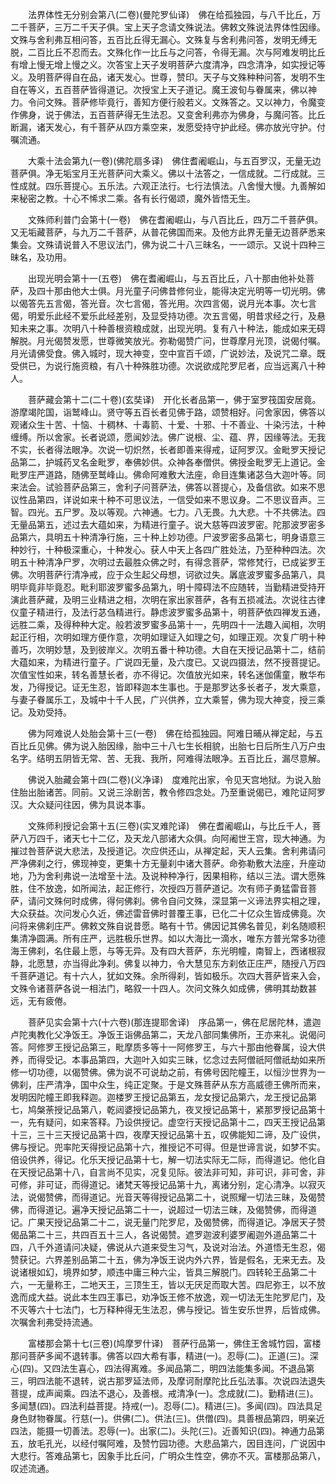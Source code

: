 <!-- { "loadSidebar": true } -->
　　法界体性无分别会第八(二卷)(曼陀罗仙译)　佛在给孤独园，与八千比丘，万二千菩萨，三万二千天子俱。宝上天子念请文殊说法。佛敕文殊说法界体性因缘。文殊与舍利弗互相问答，五百比丘得无漏心。文殊复与舍利弗问答，发明无缚无脱，二百比丘不忍而去。文殊化作一比丘与之问答，令得无漏。次与阿难发明比丘有增上慢无增上慢之义。次答宝上天子发明菩萨六度清净，四念清净，如实授记等义。及明菩萨得自在品，诸天发心。世尊，赞印。天子与文殊种种问答，发明不生自在等义，五百菩萨皆得道记。次授宝上天子道记。魔王波旬与眷属来，佛以神力。令问文殊。菩萨修毕竟行，善知方便行般若义。文殊答之。又以神力，令魔变作佛身，说于佛法，五百菩萨得无生法忍。又变舍利弗亦为佛身，与魔问答。比丘断漏，诸天发心，有千菩萨从四方乘空来，发愿受持守护此经。佛亦放光守护。付嘱流通。

　　大乘十法会第九(一卷)(佛陀扇多译)　佛住耆阇崛山，与五百罗汉，无量无边菩萨俱。净无垢宝月王光菩萨问大乘义。佛以十法答之，一信成就。二行成就。三性成就。四乐菩提心。五乐法。六观正法行。七行法慎法。八舍慢大慢。九善解如来秘密之教。十心不悕求二乘。各有长行偈颂，魔外皆悟无生。

　　文殊师利普门会第十(一卷)　佛在耆阇崛山，与八百比丘，四万二千菩萨俱。又无垢藏菩萨，与九万二千菩萨，从普花佛国而来。及他方此界无量无边菩萨悉来集会。文殊请说普入不思议法门，佛为说二十八三昧名，一一颂示。又说十四种三昧名，及功用。

　　出现光明会第十一(五卷)　佛在耆阇崛山，与五百比丘，八十那由他补处菩萨，及四十那由他大士俱。月光童子问佛昔修何业，能得决定光明等一切光明。佛以偈答先五言偈，答光音。次七言偈，答光用。次四言偈，说月光本事。次七言偈，明爱乐此经不爱乐此经差别，及显受持功德。次五言偈，明昔求经之行，及悬知未来之事。次明八十种善根资粮成就，出现光明。复有八十种法，能成如来无碍解脱。月光偈赞发愿，世尊微笑放光。弥勒偈赞广问，世尊摩月光顶，说偈付嘱。月光请佛受食。佛入城时，现大神变，空中宣百千颂，广说妙法，及说咒二章。既受供已，为说行施资粮，有八十种殊胜功德。次说欲成陀罗尼者，应当远离八十种人。

　　菩萨藏会第十二(二十卷)(玄奘译)　开化长者品第一，佛于室罗筏国安居竟。游摩竭陀国，诣鹫峰山。贤守等五百长者见佛于路，颂赞相好。问舍家因，佛答以观诸众生十苦、十恼、十稠林、十毒箭、十爱、十邪、十不善业、十染污法，十种缠缚。所以舍家。长者说颂，愿闻妙法。佛广说根、尘、蕴、界，因缘等法。无我不实，长者得法眼净。次说一切炽然，长者即善来得戒，证阿罗汉。金毗罗天授记品第二，护城药叉名金毗罗，奉佛妙供。众神各奉僧供。佛授金毗罗无上道记。金毗罗庄严道路，随佛至鹫峰山。佛命阿难敷大法座，命目连集诸苾刍大迦叶等。同来法会。试验菩萨品第三，舍利子问菩萨法，佛答以菩提心，及备信欲。如来不思议性品第四，详说如来十种不可思议法，一信受如来不思议身。二不思议音声。三智。四光。五尸罗。及以等观。六神通。七力。八无畏。九大悲。十不共佛法。四无量品第五，述过去大蕴如来，为精进行童子。说大慈等四波罗密。陀那波罗密多品第六，具明五十种清净行施，三十种上妙功德。尸波罗密多品第七，明身语意三种妙行，十种极深重心，十种发心。获人中天上各四广胜处法，乃至种种四法。次明五十种清净尸罗，次明过去最胜众佛之时，有得念菩萨，常修梵行，已成娑罗王佛。次明菩萨行清净戒，应于众生起父母想，诃欲过失。羼底波罗蜜多品第八，具明毕竟非毕竟忍。毗利耶波罗蜜多品第九，明十障碍法不应随转，当勤精进受持开演此菩萨藏，及明三业精进之相，次明在家出家菩萨，各有五损减法。次说往古律仪童子精进行，及法行苾刍精进行。静虑波罗蜜多品第十，明菩萨依四禅发五通，远胜二乘，及得种种大定。般若波罗蜜多品第十一，先明四十一法趣入闻相，次明起正行相，次明如理方便作意，次明如理证入如理之句，如理正观。次复广明十种善巧，次明妙慧，及到彼岸义。次明五番十种功德。大自在天授记品第十二，结前大蕴如来，为精进行童子。广说四无量，及六度已。又说四摄法，然不授菩提记。次值宝性如来，转名善慧长者，亦不得记。次值放光如来，转名迷伽儒童，散华布发，乃得授记。证无生忍，皆即释迦本生事也。于是那罗达多长者子，发大乘意，与妻子眷属乐工，及城中十千人民，广兴供养，立大乘誓，佛为现大神变，授三乘记。及劝受持。

　　佛为阿难说人处胎会第十三(一卷)　佛在给孤独园。阿难日晡从禅定起，与五百比丘见佛。佛为说入胎因缘，胎中三十八七生长相貌，出胎七日后所生八万户虫名字。结明五阴皆无常、苦、无我、我所，阿难得法眼净。五百比丘，漏尽意解。

　　佛说入胎藏会第十四(二卷)(义净译)　度难陀出家，令见天宫地狱。为说入胎住胎出胎诸苦。同前。又说三涂剧苦，教令修四念处。乃至重说偈已，难陀证阿罗汉。大众疑问往因，佛为具说本事。

　　文殊师利授记会第十五(三卷)(实叉难陀译)　佛在耆阇崛山，与比丘千人，菩萨八万四千，诸天七十二亿，及天龙八部诸大众俱。向阿阇世王宫，现大神通。为摧过咎菩萨说大悲法，及授道记。次应供还山，从禅定起，天人云集。舍利弗请问严净佛刹之行，佛现神变，更集十方无量刹中诸大菩萨。命弥勒敷大法座，升座动地，乃为舍利弗说一法增至十法。及说种种净行，因果相称，结以三法。谓大愿殊胜，住不放逸，如所闻法，起正修行，次授四万菩萨道记。次有师子勇猛雷音菩萨，请问文殊何时成佛，得何佛刹。佛令自问文殊，深显第一义谛法界实相之理，大众获益。次问发心久近，佛述雷音佛时普覆王事，已化二十亿众生皆成佛竟。次问将来佛刹庄严。佛敕文殊自说昔愿。略有十节。佛因记其佛名普见，刹名随顺积集清净圆满。所有庄严，远胜极乐世界。如以大海比一滴水，唯东方普光常多功德海王佛刹，名住最上愿，与等无异。及有四大菩萨，东光明幢，南智上，西诸根寂静，北愿慧，亦当得此净刹。佛复以神力，令大慧见东方刹依正庄严，随授八万四千菩萨道记。有十六人，犹如文殊。余所得刹，皆如极乐。次四大菩萨皆来入会，文殊令诸菩萨各说一相法门，略叙一十四人。次问文殊久如成佛，佛明其劫数甚远，无有疲倦。

　　菩萨见实会第十六(十六卷)(那连提耶舍译)　序品第一，佛在尼居陀林，遣迦卢陀夷教化父净饭王。净饭王诣佛品第二，天龙八部同集佛所，王亦来礼。说偈问答。阿修罗王授记品第三，毗摩质多等十一阿修罗王，与六十那由他眷属，设大供养，而得受记。本事品第四，大迦叶入如实三昧，忆念过去阿僧祇阿僧祇劫如来所修一切功德，以偈赞佛。佛为说不可说劫之前，有佛号因陀幢王，以恒沙世界为一佛刹，庄严清净，国中众生，纯正定聚。于是文殊菩萨从东方高威德王佛所而来，发明因陀幢王即我释迦。迦楼罗王授记品第五，龙女授记品第六，龙王授记品第七，鸠槃荼授记品第八，乾闼婆授记品第九，夜叉授记品第十，紧那罗授记品第十一，先有疑问，如来答释。乃设供授记。虚空行天授记品第十二，四天王授记品第十三，三十三天授记品第十四，夜摩天授记品第十五，叹佛能知二谛，及广设供，佛与授记。兜率陀天得授记品第十六，推授记不可得。但是世谛言说，如梦不实。倍设供养，得记。化乐天授记品第十七，解一切法实际无二际，而得道记。他化自在天授记品第十八，自言尚不见实，况复见际。彼法非可知，非可识，非可舍，非可修，非可证，而得道记。诸梵天等授记品第十九，离诸分别，定心清净。以寂灭法，说偈赞佛，而得道记。光音天等得授记品第二十，说照耀一切法三昧，及偈赞佛，而得道记。遍净天授记品第二十一，说超过一切法三昧，及偈赞佛，而得道记。广果天授记品第二十二，说无量门陀罗尼，及偈赞佛，而得道记。净居天子赞偈品第二十三，共四百五十三人，各说偈赞。遮罗迦波利婆罗阇迦外道品第二十四，八千外道请问决疑，佛说从六道来受生习气，及说对治法。外道悟无生忍，偈赞获记。六界差别品第二十五，佛为净饭王说内外六界，皆是假名，无来无去。及说诸根如幻，境界如梦，顺违中庸三种六尘，皆具三解脱门。四转轮王品第二十六，一无量称王，二地天王，三顶生王，皆以无厌足而取大苦。四尼弥王，以不放逸而成大益。说此本生四王事已，劝净饭王修不放逸，观一切法无生陀罗尼门，及不灭等六十七法门，七万释种得无生法忍，佛与授记。皆生安乐世界，后皆成佛。次嘱舍利弗受持流通。

　　富楼那会第十七(三卷)(鸠摩罗什译)　菩萨行品第一，佛住王舍城竹园，富楼那问菩萨多闻不退转事。佛答以四大希有事，精进(一)。忍辱(二)。正道(三)。深心(四)。又四法生喜心，四法得离难。多闻品第二，明四法能集多闻。不退品第三，明四法能不退转，说古那罗延法师，及摩诃耐摩陀比丘弘法事。次说四法退失菩提，成声闻乘。四法不退心，及善根。戒清净(一)。念成就(二)。勤精进(三)。多闻慧(四)。四法利益菩提。持戒(一)。忍辱(二)。精进(三)。多闻(四)。四法具足身色财物眷属。行慈(一)。供佛(二)。供法(三)。供僧(四)。具善根品第四，明亲近四法，能摄一切善法。忍辱(一)。出家(二)。头陀(三)。近善知识(四)。神通力品第五，放毛孔光，以经付嘱阿难，及赞竹园功德。大悲品第六，因目连问，广说因中大悲行。答难品第七，因象手比丘问，广明众生性空，佛亦不灭。富楼那品第八，叹述流通。

